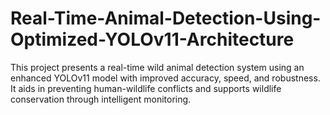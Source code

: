 # Real-Time-Animal-Detection-Using-Optimized-YOLOv11-Architecture
This project presents a real-time wild animal detection system using an enhanced YOLOv11 model with improved accuracy, speed, and robustness. It aids in preventing human-wildlife conflicts and supports wildlife conservation through intelligent monitoring.
